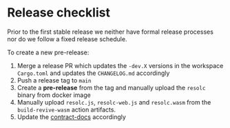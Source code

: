 # Release checklist

Prior to the first stable release we neither have formal release processes nor do we follow a fixed release schedule.

To create a new pre-release:

1. Merge a release PR which updates the `-dev.X` versions in the workspace `Cargo.toml` and updates the `CHANGELOG.md` accordingly
2. Push a release tag to `main`
3. Create a __pre-release__ from the tag and manually upload the `resolc` binary from docker image
4. Manually upload `resolc.js`, `resolc-web.js` and `resolc.wasm` from the `build-revive-wasm` action artifacts.
5. Update the [contract-docs](https://github.com/paritytech/contract-docs/) accordingly
